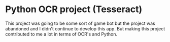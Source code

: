 # Python OCR project (Tesseract)
This project was going to be some sort of game bot but the project was abandoned and I didn't continue to develop this app. But making this project contributed to me a lot in terms of OCR's and Python.
